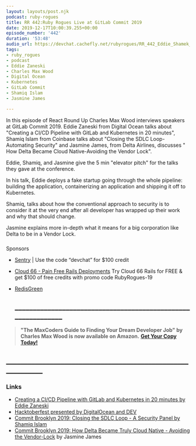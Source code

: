 ```yaml
---
layout: layouts/post.njk
podcast: ruby-rogues
title: RR 442:Ruby Rogues Live at GitLab Commit 2019
date: 2019-12-17T10:00:39.255+00:00
episode_number: '442'
duration: '53:48'
audio_url: https://devchat.cachefly.net/rubyrogues/RR_442_Eddie_Shamek_Jasmine.mp3
tags:
- ruby_rogues
- podcast
- Eddie Zaneski
- Charles Max Wood
- Digital Ocean
- Kubernetes
- GitLab Commit
- Shamiq Islam
- Jasmine James

---
```

In this episode of React Round Up Charles Max Wood interviews speakers at GitLab Commit 2019. Eddie Zaneski from Digital Ocean talks about "Creating a CI/CD Pipeline with GitLab and Kubernetes in 20 minutes", Shamiq Islam from Coinbase talks about "Closing the SDLC Loop- Automating Security" and Jasmine James, from Delta Airlines, discusses " How Delta Became Cloud Native-Avoiding the Vendor Lock".

Eddie, Shamiq, and Jasmine give the 5 min "elevator pitch" for the talks they gave at the conference.

In his talk, Eddie deploys a fake startup going through the whole pipeline: building the application, containerizing an application and shipping it off to Kubernetes.

Shamiq, talks about how the conventional approach to security is to consider it at the very end after all developer has wrapped up their work and why that should change.

Jasmine explains more in-depth what it means for a big corporation like Delta to be in a Vendor Lock.

###   
Sponsors

* [Sentry](http://sentry.io/) | Use the code “devchat” for $100 credit
* [Cloud 66 - Pain Free Rails Deployments](https://cloud66.com/rails?utm_source=-&utm_medium=-&utm_campaign=ruby-rogues) Try Cloud 66 Rails for FREE & get $100 of free credits with promo code RubyRogues-19
* [RedisGreen](https://redisgreen.net/?utm_source=rubyrogues&utm_medium=podcast&utm_campaign=rubyrogues)

  ## **_____________________________________________________________**

> **"The MaxCoders Guide to Finding Your Dream Developer Job" by Charles Max Wood is now available on Amazon.**  [**Get Your Copy Today!**](https://www.amazon.com/gp/product/B081MBL5C9/ref=as_li_ss_tl?ie=UTF8&linkCode=sl1&tag=devchattv-20&linkId=9d61363241636e2546ef46abba198746&language=en_US)

## **____________________________________________________________**

### Links

* [Creating a CI/CD Pipeline with GitLab and Kubernetes in 20 minutes by Eddie Zaneski ](https://www.youtube.com/watch?v=-shvwiBwFVI)
* [Hacktoberfest presented by DigitalOcean and DEV](https://hacktoberfest.digitalocean.com/)
* [Commit Brooklyn 2019: Closing the SDLC Loop - A Security Panel  by  Shamiq Islam](https://www.youtube.com/watch?v=IxjjsU_2tyU&list=PLFGfElNsQthaaqEAb6ceZvYnZgzSM50Kg&index=10)
* [Commit Brooklyn 2019: How Delta Became Truly Cloud Native - Avoiding the Vendor-Lock](https://www.youtube.com/watch?v=zV_hFcxoN8I&list=PLFGfElNsQthaaqEAb6ceZvYnZgzSM50Kg&index=3&t=0s)  by Jasmine James

### 